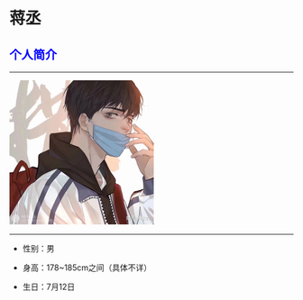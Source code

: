 # 蒋丞

## <font color="blue">个人简介</font> 

------
<img src="images/蒋丞2.jpg" style="zoom: 25%;" />

------

* 性别：男

* 身高：178~185cm之间（具体不详）

* 生日：7月12日



